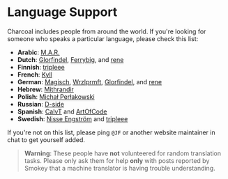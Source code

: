 # Language Support

Charcoal includes people from around the world.
If you're looking for someone who speaks a particular language, please check this list:

* **Arabic**: [M.A.R.](http://stackexchange.com/users/3841881/m-a-r)
* **Dutch**: [Glorfindel](http://stackexchange.com/users/6085540/glorfindel), [Ferrybig](https://stackexchange.com/users/1677570/ferrybig), and [rene](https://stackexchange.com/users/281857/rene)
* **Finnish**: [tripleee](https://stackexchange.com/users/468289/tripleee)
* **French**: [Kyll](http://stackexchange.com/users/5221606/kyll)
* **German**: [Magisch](https://stackexchange.com/users/7034529/magisch), [Wrzlprmft](https://stackexchange.com/users/2437491/wrzlprmft), [Glorfindel](http://stackexchange.com/users/6085540/glorfindel), and [rene](https://stackexchange.com/users/281857/rene)
* **Hebrew**: [Mithrandir](http://stackexchange.com/users/5129611/mithrandir)
* **Polish**: [Michał Perłakowski](http://stackexchange.com/users/4768421/micha%c5%82-per%c5%82akowski)
* **Russian**: [D-side](https://stackexchange.com/users/2372500/d-side)
* **Spanish**: [CalvT](http://stackexchange.com/users/1245478/calvt) and [ArtOfCode](https://stackexchange.com/users/3457374/artofcode)
* **Swedish**: [Nisse Engström](https://stackexchange.com/users/4252138/nisse-engström) and [tripleee](https://stackexchange.com/users/468289/tripleee)

If you're not on this list, please ping `@JF` or another website maintainer in chat
to get yourself added. 

> **Warning**: These people have **not** volunteered for random translation tasks.
> Please only ask them for help **only** with posts reported by Smokey
> that a machine translator is having trouble understanding.

